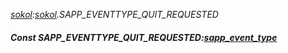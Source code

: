 _[sokol](../../modules/sokol/sokol-module.md):[sokol](../../modules/sokol/sokol-module.md).SAPP\_EVENTTYPE\_QUIT\_REQUESTED_
##### Const SAPP\_EVENTTYPE\_QUIT\_REQUESTED:[sapp_event_type](../../modules/sokol/sokol-sapp_event_type.md)
